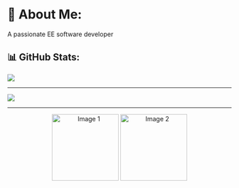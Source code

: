 # 💫 About Me:
A passionate EE software developer<br>

## 📊 GitHub Stats:
![](https://github-readme-stats.vercel.app/api/top-langs/?username=yezzfusl&theme=dark&hide_border=false&include_all_commits=false&count_private=false&layout=compact)

---

[![](https://visitcount.itsvg.in/api?id=yezzfusl&icon=0&color=0)](https://visitcount.itsvg.in)

---

<!-- Centered and sized images -->
<div align="center">
    <img src="https://cdn-icons-png.flaticon.com/512/7787/7787238.png" width="150" alt="Image 1"/>
    <img src="https://cdn-icons-png.flaticon.com/512/10633/10633613.png" width="150" alt="Image 2"/>
</div>
